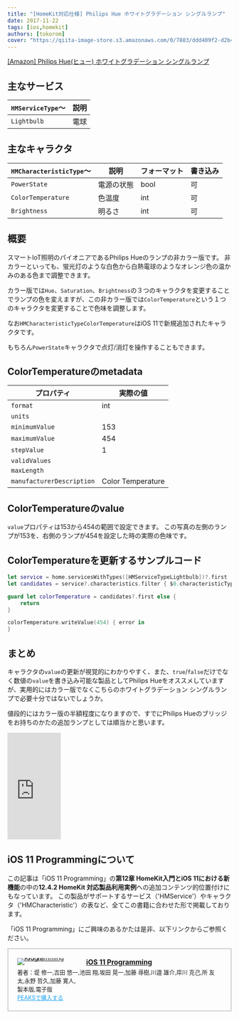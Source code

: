 ```yaml
---
title: "[HomeKit対応仕様] Philips Hue ホワイトグラデーション シングルランプ"
date: 2017-11-22
tags: [ios,homekit]
authors: [tokorom]
cover: "https://qiita-image-store.s3.amazonaws.com/0/7883/ddd409f2-d2b4-a9de-c1c2-b2c11ec53d39.png"
---
```


<a target="_blank" href="https://www.amazon.co.jp/gp/product/B01MSITPT1/ref=as_li_tl?ie=UTF8&camp=247&creative=1211&creativeASIN=B01MSITPT1&linkCode=as2&tag=tokorom-22&linkId=a335872d8b17c6b4c0ddb7cb4ce3c4c1">[Amazon] Philips Hue(ヒュー) ホワイトグラデーション シングルランプ</a><img src="//ir-jp.amazon-adsystem.com/e/ir?t=tokorom-22&l=am2&o=9&a=B01MSITPT1" width="1" height="1" border="0" alt="" style="border:none !important; margin:0px !important;" />

## 主なサービス

|`HMServiceType`〜 | 説明 |
|--- | ---- |
|`Lightbulb` | 電球 |

## 主なキャラクタ

|`HMCharacteristicType`〜 | 説明 | フォーマット | 書き込み |
|--- | ---- | ---- | ---- |
|`PowerState` | 電源の状態 | bool | 可 |
|`ColorTemperature` | 色温度 | int | 可 |
|`Brightness` | 明るさ | int | 可 |

## 概要

スマートIoT照明のパイオニアであるPhilips Hueのランプの非カラー版です。
非カラーといっても、蛍光灯のような白色から白熱電球のようなオレンジ色の温かみのある色まで調整できます。

カラー版では`Hue`、`Saturation`、`Brightness`の３つのキャラクタを変更することでランプの色を変えますが、この非カラー版では`ColorTemperature`という１つのキャラクタを変更することで色味を調整します。

なお`HMCharacteristicTypeColorTemperature`はiOS 11で新規追加されたキャラクタです。

もちろん`PowerState`キャラクタで点灯/消灯を操作することもできます。

## ColorTemperatureのmetadata

| プロパティ | 実際の値 |
| ---- | ---- |
|`format` | int |
|`units` | |
|`minimumValue` | 153 |
|`maximumValue` | 454 |
|`stepValue` | 1 |
|`validValues` | |
|`maxLength` | |
|`manufacturerDescription` | Color Temperature |

## ColorTemperatureのvalue

`value`プロパティは153から454の範囲で設定できます。
この写真の左側のランプが153を、右側のランプが454を設定した時の実際の色味です。

## ColorTemperatureを更新するサンプルコード

```swift
let service = home.servicesWithTypes([HMServiceTypeLightbulb])?.first
let candidates = service?.characteristics.filter { $0.characteristicType == HMCharacteristicTypeColorTemperature }

guard let colorTemperature = candidates?.first else {
    return
}

colorTemperature.writeValue(454) { error in
}
```

## まとめ

キャラクタの`value`の更新が視覚的にわかりやすく、また、`true`/`false`だけでなく数値の`value`を書き込み可能な製品としてPhilips Hueをオススメしていますが、実用的にはカラー版でなくこちらのホワイトグラデーション シングルランプで必要十分ではないでしょうか。

値段的にはカラー版の半額程度になりますので、すでにPhilips Hueのブリッジをお持ちのかたの追加ランプとしては順当かと思います。

<iframe style="width:120px;height:240px;" marginwidth="0" marginheight="0" scrolling="no" frameborder="0" src="https://rcm-fe.amazon-adsystem.com/e/cm?ref=qf_sp_asin_til&t=tokorom-22&m=amazon&o=9&p=8&l=as1&IS2=1&detail=1&asins=B01MSITPT1&linkId=7c229f303ba71da4d599dfec54156115&bc1=000000&lt1=_blank&fc1=333333&lc1=0066c0&bg1=ffffff&f=ifr">
</iframe>

## iOS 11 Programmingについて

この記事は「iOS 11 Programming」の**第12章 HomeKit入門とiOS 11における新機能**の中の**12.4.2 HomeKit 対応製品利用実例**への追加コンテンツ的位置付けにもなっています。
この製品がサポートするサービス（'HMService'）やキャラクタ（'HMCharacteristic'）の表など、全てこの書籍に合わせた形で掲載しております。

「iOS 11 Programming」にご興味のあるかたは是非、以下リンクからご参照ください。

<div class="peaks_widget" style="overflow:hidden; padding:20px; border:2px solid #ccc;"><div class="peaks_widget__image" style="float:left; margin-right:15px; line-height:0;"><a target="_blank" id="purchase" href="https://peaks.cc/tokorom/iOS11"><img alt="iOS 11 Programming" style="border:none; max-width:140px;" src="https://s3-ap-northeast-1.amazonaws.com/peaks-images/project002_cover.jpg"></a></div><div class="peaks_widget__info"><p style="margin:0 0 3px 0; font-size:110%; font-weight:bold;"><a target="_blank" id="purchase" href="http://peaks.cc/tokorom/iOS11">iOS 11 Programming</a></p><ul style="margin:0; padding:0;"><li style="font-size:90%; list-style:none;"><span>著者：</span><span>堤 修一,</span><span>吉田 悠一,</span><span>池田 翔,</span><span>坂田 晃一,</span><span>加藤 尋樹,</span><span>川邉 雄介,</span><span>岸川 克己,</span><span>所 友太,</span><span>永野 哲久,</span><span>加藤 寛人,</span></li><li style="font-size:90%; list-style:none;">製本版,電子版</li><li style="font-size:90%; list-style:none;"><a target="_blank" id="purchase" style="text-decoration:underline; color:#1DA1F2;" href="http://peaks.cc/tokorom/iOS11">PEAKSで購入する</a></li></ul></div></div>
